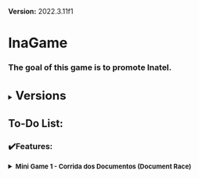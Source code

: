 <strong>Version:</strong> 2022.3.11f1

# InaGame

### The goal of this game is to promote Inatel.

<br>
<details>
    <summary><strong><font size = "5">Versions</font></strong></summary>

    0️⃣v0.0.1.14
    ✔️Added warning text in missions screen


    0️⃣v0.0.1.13
    ✔️WebGL configured for build
    🛠️Advertisement text in final screen fixed
    🛠️Percent of scholarship text at the end game fixed


    0️⃣v0.0.1.12 🏆
    ♻️Game's name changed to "Jornada do Estudante"
    ♻️Code refactored
    ♻️Readme refactored
    ✔️Game balanced


    0️⃣v0.0.1.11
    ✔️XP Calculus in progress
    ✔️XP salved between scenes
    ✔️Little feature: check icon when Docs Race is completed
    ✔️Achievements Unlocker System
    🚧Game balance in progress


    0️⃣v0.0.1.10
    ✔️Audio has been implemented
    ✔️Menu scene done
    ✔️Menu_Missions done
    ✔️Interface achievements done
    ✔️Enemy different speeds implemented
    🚧Game balance in progress
    🚧XP Calculus in progress


    0️⃣v0.0.1.9
    ✔️Scenario drawned: TileMap
    ♻️Death areas changed to death spikes


    0️⃣v0.0.1.8
    ✔️Sprite Double Jump
    ✔️Sprite CheckPoint
    ✔️Spikes cause damage
    ✔️Death player animation
    ✔️Enemy attack animation
    🛠️Enemy orientation fixed according to player direction
    🛠️Final screen, main text fixed
    🛠️Enemy stop when game is finished
    🚧Scenario drawned: TileMap
    🔥Removed: Time.timescale = 0;
    🐛Bug Solved: Document are collected twice
    🐛Bug Solved: There is a bug at spawn system. NullReference enemy.


    0️⃣v0.0.1.7
    ✔️Portal has been done
    ✔️Sign implemented
    ✔️Warning implemented
    🐛🔥Bug: Document are collected twice
    🐛🔥There is a bug at spawn system. NullReference enemy.


    0️⃣v0.0.1.6
    ✔️Game Over Screen has been implemented
    ✔️Tela inicial com as instruções
    🐛Capsule Collider Player Fixed
    🚧Checkpoints funcionais
    🔥Mecânica que por onde passa destroí a fase
    🐛🔥There is a bug at spawn system. NullReference.


    0️⃣v0.0.1.5
    ✔️DoubleJump has been implemented
    🚧Colecionáveis em cada posição
    🚧Tela Win


    0️⃣v0.0.1.4
    ✔️UI: Vida do player
    ✔️Cinemachine has implemented and player has your own camera
    ♻️Hierarchy organization with a separation pattern
    🚧Inicial Screen: imgs has been implemented


    0️⃣v0.0.1.3
    ✔️Player mechanics
    ✔️UI Document both
    ✔️Scenario: Both document has implemented
    🚧Inicial Screen


    0️⃣v0.0.1.2
    🚧Sketch of the scenario


    0️⃣v0.0.1.1
    🐛Fixed jump


    0️⃣v0.0.1.0
    🚧Level Part1
    🚧Player


    0️⃣v0.0.0.0
    ✔️Project created - 2022.3.11f
    ✔️Repository created

    ✔️🚧♻️🔥🐛🛠️🏆

</details>

## To-Do List:

### ✔️Features:<br>

<details>
<summary><strong><font size = "2">Mini Game 1 - Corrida dos Documentos (Document Race)</font></strong></summary>

##### Player

- [x] Implementar as sprites do personagem
- [x] Implementar as mecânicas
- [x] Andar direita e esquerda
- [x] Pulo
- [x] Pulo duplo

##### Enemies

- [x] Inimigo seguindo player

##### UI

- [x] Vida do player
- [x] Quantidade de documentos coletados e total
- [x] Quantidade de documentos dourados coletados e total

##### Scenario

- [x] Cenário concluído (Tilemap)
- [x] Colecionáveis
  - [x] Documento implementado
  - [x] Documento dourado implementado
  - [x] Colocados em suas posições
- [x] Checkpoints funcionais
  - [x] Desbloqueador do Double Jump no 2º Checkpoint

##### Screens

- [x] Tela inicial com as instruções
- [x] Game Over
- [x] Vitória

##### Audios

- [x] Música de fundo
- [x] SFX documento coletado
- [x] SFX documento dourado coletado
- [x] SFX player sofre dano
- [x] Pulo do player
- [x] Jogo concluído

</details>

